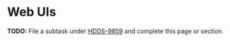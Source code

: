 # Web UIs

**TODO:** File a subtask under [HDDS-9859](https://issues.apache.org/jira/browse/HDDS-9859) and complete this page or section.
